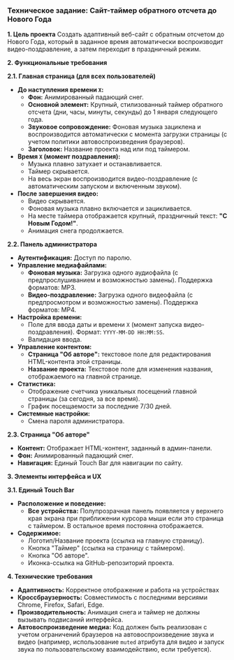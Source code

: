 
### Техническое задание: Сайт-таймер обратного отсчета до Нового Года

**1. Цель проекта**
Создать адаптивный веб-сайт с обратным отсчетом до Нового Года, который в заданное время автоматически воспроизводит видео-поздравление, а затем переходит в праздничный режим.

**2. Функциональные требования**

**2.1. Главная страница (для всех пользователей)**
*   **До наступления времени `X`:**
    *   **Фон:** Анимированный падающий снег.
    *   **Основной элемент:** Крупный, стилизованный таймер обратного отсчета (дни, часы, минуты, секунды) до 1 января следующего года.
    *   **Звуковое сопровождение:** Фоновая музыка зациклена и воспроизводится автоматически с момента загрузки страницы (с учетом политики автовоспроизведения браузеров).
    *   **Заголовок:** Название проекта над или под таймером.
*   **Время `X` (момент поздравления):**
    *   Музыка плавно затухает и останавливается.
    *   Таймер скрывается.
    *   На весь экран воспроизводится видео-поздравление (с автоматическим запуском и включенным звуком).
*   **После завершения видео:**
    *   Видео скрывается.
    *   Фоновая музыка плавно включается и зацикливается.
    *   На месте таймера отображается крупный, праздничный текст: **"С Новым Годом!"**.
    *   Анимация снега продолжается.

**2.2. Панель администратора**
*   **Аутентификация:** Доступ по паролю.
*   **Управление медиафайлами:**
    *   **Фоновая музыка:** Загрузка одного аудиофайла (с предпрослушиванием и возможностью замены). Поддержка форматов: MP3.
    *   **Видео-поздравление:** Загрузка одного видеофайла (с предпросмотром и возможностью замены). Поддержка форматов: MP4.
*   **Настройка времени:**
    *   Поле для ввода даты и времени `X` (момент запуска видео-поздравления). Формат: `YYYY-MM-DD HH:MM:SS`.
    *   Валидация ввода.
*   **Управление контентом:**
    *   **Страница "Об авторе":** текстовое поле для редактирования HTML-контента этой страницы.
    *   **Название проекта:** Текстовое поле для изменения названия, отображаемого на главной странице.
*   **Статистика:**
    *   Отображение счетчика уникальных посещений главной страницы (за сегодня, за все время).
    *   График посещаемости за последние 7/30 дней.
*   **Системные настройки:**
    *   Смена пароля администратора.

**2.3. Страница "Об авторе"**
*   **Контент:** Отображает HTML-контент, заданный в админ-панели.
*   **Фон:** Анимированный падающий снег.
*   **Навигация:** Единый Touch Bar для навигации по сайту.

**3. Элементы интерфейса и UX**

**3.1. Единый Touch Bar**
*   **Расположение и поведение:**
    *   **Все устройства:** Полупрозрачная панель появляется у верхнего края экрана при приближении курсора мыши если это страница с таймером. В остальное время постоянна отображается.
*   **Содержимое:**
    *   Логотип/Название проекта (ссылка на главную страницу).
    *   Кнопка "Таймер" (ссылка на страницу с таймером).
    *   Кнопка "Об авторе".
    *   Иконка-ссылка на GitHub-репозиторий проекта.

**4. Технические требования**

*   **Адаптивность:** Корректное отображение и работа на устройствах
*   **Кроссбраузерность:** Совместимость с последними версиями Chrome, Firefox, Safari, Edge.
*   **Производительность:** Анимация снега и таймер не должны вызывать подвисаний интерфейса.
*   **Автовоспроизведение медиа:** Код должен быть реализован с учетом ограничений браузеров на автовоспроизведение звука и видео (например, использование `muted` атрибута для видео и запуск звука по пользовательскому взаимодействию, если требуется).
